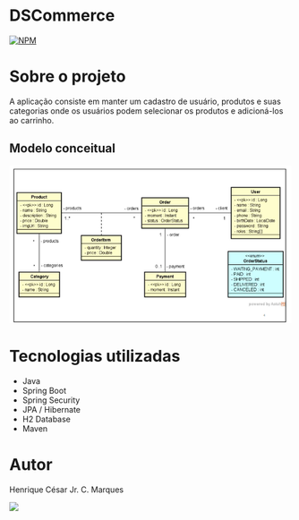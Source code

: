 # DSCommerce
[![NPM](https://img.shields.io/npm/l/react)](https://github.com/henriquecesarjr/ds_commerce/blob/main/LICENSE)

# Sobre o projeto

A aplicação consiste em manter um cadastro de usuário, produtos e suas categorias onde os usuários podem selecionar os produtos e adicioná-los ao carrinho.

## Modelo conceitual
![Modelo Conceitual](https://github.com/henriquecesarjr/ds_commerce/blob/main/assets/modelo%20conceitual.png)

# Tecnologias utilizadas
- Java
- Spring Boot
- Spring Security
- JPA / Hibernate
- H2 Database
- Maven

# Autor

Henrique César Jr. C. Marques

<a href="https://www.linkedin.com/in/henrique-marques-376a50274/" target="_blank"><img src="https://img.shields.io/badge/-LinkedIn-%230077B5?style=for-the-badge&logo=linkedin&logoColor=white" target="_blank"></a>
